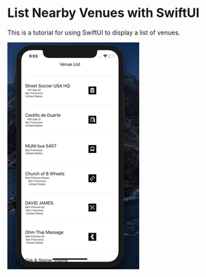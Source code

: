 # List Nearby Venues with SwiftUI

This is a tutorial for using SwiftUI to display a list of venues. 

![Alt text](images/screenshot.png?raw=true "Screenshot")